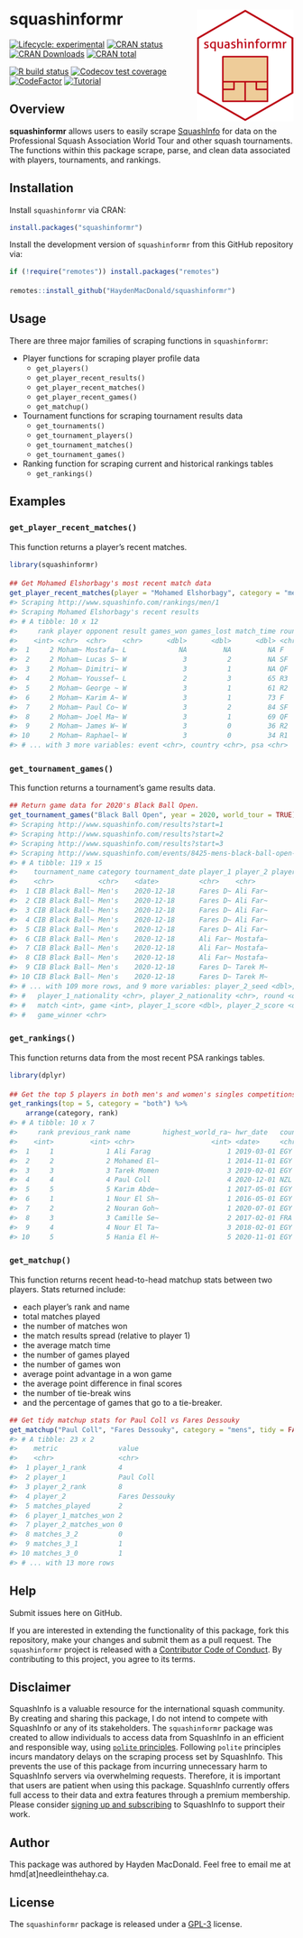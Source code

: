 
# squashinformr <img src="man/figures/logo.png" align="right" />

<!-- badges: start -->

[![Lifecycle: experimental](https://img.shields.io/badge/lifecycle-maturing-blue.svg)](https://lifecycle.r-lib.org/articles/stages.html#experimental)
[![CRAN status](https://www.r-pkg.org/badges/version/squashinformr)](https://CRAN.R-project.org/package=squashinformr)
[![CRAN Downloads](https://cranlogs.r-pkg.org/badges/squashinformr)](https://cranlogs.r-pkg.org/badges/squashinformr)
[![CRAN total](https://cranlogs.r-pkg.org/badges/grand-total/squashinformr)](https://cranlogs.r-pkg.org/badges/grand-total/squashinformr)  

[![R build status](https://github.com/HaydenMacDonald/squashinformr/workflows/R-CMD-check/badge.svg)](https://github.com/HaydenMacDonald/squashinformr/actions)
[![Codecov test coverage](https://codecov.io/gh/HaydenMacDonald/squashinformr/branch/main/graph/badge.svg)](https://codecov.io/gh/HaydenMacDonald/squashinformr)
[![CodeFactor](https://www.codefactor.io/repository/github/haydenmacdonald/squashinformr/badge)](https://www.codefactor.io/repository/github/haydenmacdonald/squashinformr)
[![Tutorial](https://img.shields.io/badge/-Tutorial%20Blog%20Post-gray?style=flat&logo=RSS&logoColor=white)](https://needleinthehay.ca/post/introducing-squashinformr/)
<!-- badges: end -->

## Overview

**squashinformr** allows users to easily scrape
<a href="http://www.squashinfo.com/" target="_blank">SquashInfo</a> for
data on the Professional Squash Association World Tour and other squash
tournaments. The functions within this package scrape, parse, and clean
data associated with players, tournaments, and rankings.

## Installation

Install `squashinformr` via CRAN:

``` r
install.packages("squashinformr")
```

Install the development version of `squashinformr` from this GitHub
repository via:

``` r
if (!require("remotes")) install.packages("remotes")

remotes::install_github("HaydenMacDonald/squashinformr")
```

## Usage

There are three major families of scraping functions in `squashinformr`:

  - Player functions for scraping player profile data
      - `get_players()`
      - `get_player_recent_results()`
      - `get_player_recent_matches()`
      - `get_player_recent_games()`
      - `get_matchup()`
  - Tournament functions for scraping tournament results data
      - `get_tournaments()`
      - `get_tournament_players()`
      - `get_tournament_matches()`
      - `get_tournament_games()`
  - Ranking function for scraping current and historical rankings tables
      - `get_rankings()`

## Examples

### `get_player_recent_matches()`

This function returns a player’s recent matches.

``` r
library(squashinformr)

## Get Mohamed Elshorbagy's most recent match data
get_player_recent_matches(player = "Mohamed Elshorbagy", category = "mens")
#> Scraping http://www.squashinfo.com/rankings/men/1
#> Scraping Mohamed Elshorbagy's recent results
#> # A tibble: 10 x 12
#>     rank player opponent result games_won games_lost match_time round date      
#>    <int> <chr>  <chr>    <chr>      <dbl>      <dbl>      <dbl> <chr> <date>    
#>  1     2 Moham~ Mostafa~ L             NA         NA         NA F     2021-02-01
#>  2     2 Moham~ Lucas S~ W              3          2         NA SF    2021-02-01
#>  3     2 Moham~ Dimitri~ W              3          1         NA QF    2021-02-01
#>  4     2 Moham~ Youssef~ L              2          3         65 R3    2020-11-01
#>  5     2 Moham~ George ~ W              3          1         61 R2    2020-11-01
#>  6     2 Moham~ Karim A~ W              3          1         73 F     2020-09-01
#>  7     2 Moham~ Paul Co~ W              3          2         84 SF    2020-09-01
#>  8     2 Moham~ Joel Ma~ W              3          1         69 QF    2020-09-01
#>  9     2 Moham~ James W~ W              3          0         36 R2    2020-09-01
#> 10     2 Moham~ Raphael~ W              3          0         34 R1    2020-09-01
#> # ... with 3 more variables: event <chr>, country <chr>, psa <chr>
```

### `get_tournament_games()`

This function returns a tournament’s game results data.

``` r
## Return game data for 2020's Black Ball Open.
get_tournament_games("Black Ball Open", year = 2020, world_tour = TRUE)
#> Scraping http://www.squashinfo.com/results?start=1
#> Scraping http://www.squashinfo.com/results?start=2
#> Scraping http://www.squashinfo.com/results?start=3
#> Scraping http://www.squashinfo.com/events/8425-mens-black-ball-open-2020
#> # A tibble: 119 x 15
#>    tournament_name category tournament_date player_1 player_2 player_1_seed
#>    <chr>           <chr>    <date>          <chr>    <chr>            <dbl>
#>  1 CIB Black Ball~ Men's    2020-12-18      Fares D~ Ali Far~             9
#>  2 CIB Black Ball~ Men's    2020-12-18      Fares D~ Ali Far~             9
#>  3 CIB Black Ball~ Men's    2020-12-18      Fares D~ Ali Far~             9
#>  4 CIB Black Ball~ Men's    2020-12-18      Fares D~ Ali Far~             9
#>  5 CIB Black Ball~ Men's    2020-12-18      Fares D~ Ali Far~             9
#>  6 CIB Black Ball~ Men's    2020-12-18      Ali Far~ Mostafa~             1
#>  7 CIB Black Ball~ Men's    2020-12-18      Ali Far~ Mostafa~             1
#>  8 CIB Black Ball~ Men's    2020-12-18      Ali Far~ Mostafa~             1
#>  9 CIB Black Ball~ Men's    2020-12-18      Fares D~ Tarek M~             9
#> 10 CIB Black Ball~ Men's    2020-12-18      Fares D~ Tarek M~             9
#> # ... with 109 more rows, and 9 more variables: player_2_seed <dbl>,
#> #   player_1_nationality <chr>, player_2_nationality <chr>, round <ord>,
#> #   match <int>, game <int>, player_1_score <dbl>, player_2_score <dbl>,
#> #   game_winner <chr>
```

### `get_rankings()`

This function returns data from the most recent PSA rankings tables.

``` r
library(dplyr)

## Get the top 5 players in both men's and women's singles competitions
get_rankings(top = 5, category = "both") %>%
    arrange(category, rank)
#> # A tibble: 10 x 7
#>     rank previous_rank name        highest_world_ra~ hwr_date   country category
#>    <int>         <int> <chr>                   <int> <date>     <chr>   <chr>   
#>  1     1             1 Ali Farag                   1 2019-03-01 EGY     mens    
#>  2     2             2 Mohamed El~                 1 2014-11-01 EGY     mens    
#>  3     3             3 Tarek Momen                 3 2019-02-01 EGY     mens    
#>  4     4             4 Paul Coll                   4 2020-12-01 NZL     mens    
#>  5     5             5 Karim Abde~                 1 2017-05-01 EGY     mens    
#>  6     1             1 Nour El Sh~                 1 2016-05-01 EGY     womens  
#>  7     2             2 Nouran Goh~                 1 2020-07-01 EGY     womens  
#>  8     3             3 Camille Se~                 2 2017-02-01 FRA     womens  
#>  9     4             4 Nour El Ta~                 3 2018-02-01 EGY     womens  
#> 10     5             5 Hania El H~                 5 2020-11-01 EGY     womens
```

### `get_matchup()`

This function returns recent head-to-head matchup stats between two
players. Stats returned include:

  - each player’s rank and name
  - total matches played
  - the number of matches won
  - the match results spread (relative to player 1)
  - the average match time
  - the number of games played
  - the number of games won
  - average point advantage in a won game
  - the average point difference in final scores
  - the number of tie-break wins
  - and the percentage of games that go to a tie-breaker.

<!-- end list -->

``` r
## Get tidy matchup stats for Paul Coll vs Fares Dessouky
get_matchup("Paul Coll", "Fares Dessouky", category = "mens", tidy = FALSE)
#> # A tibble: 23 x 2
#>    metric               value         
#>    <chr>                <chr>         
#>  1 player_1_rank        4             
#>  2 player_1             Paul Coll     
#>  3 player_2_rank        8             
#>  4 player_2             Fares Dessouky
#>  5 matches_played       2             
#>  6 player_1_matches_won 2             
#>  7 player_2_matches_won 0             
#>  8 matches_3_2          0             
#>  9 matches_3_1          1             
#> 10 matches_3_0          1             
#> # ... with 13 more rows
```

## Help

Submit issues here on GitHub.

If you are interested in extending the functionality of this package,
fork this repository, make your changes and submit them as a pull
request. The `squashinformr` project is released with a
<a href="https://github.com/HaydenMacDonald/squashinformr/blob/main/.github/CODE_OF_CONDUCT.md" target="_blank">Contributor
Code of Conduct</a>. By contributing to this project, you agree to its
terms.

## Disclaimer

SquashInfo is a valuable resource for the international squash
community. By creating and sharing this package, I do not intend to
compete with SquashInfo or any of its stakeholders. The `squashinformr`
package was created to allow individuals to access data from SquashInfo
in an efficient and responsible way, using
<a href="https://github.com/dmi3kno/polite" target="_blank">`polite`
principles</a>. Following `polite` principles incurs mandatory delays on
the scraping process set by SquashInfo. This prevents the use of this
package from incurring unnecessary harm to SquashInfo servers via
overwhelming requests. Therefore, it is important that users are patient
when using this package. SquashInfo currently offers full access to
their data and extra features through a premium membership. Please
consider
<a href="http://www.squashinfo.com/upgrade" target="_blank">signing up
and subscribing</a> to SquashInfo to support their work.

## Author

This package was authored by Hayden MacDonald. Feel free to email me at
hmd\[at\]needleinthehay.ca.

## License

The `squashinformr` package is released under a
<a href="https://github.com/HaydenMacDonald/squashinformr/blob/main/LICENSE.md" target="_blank">GPL-3</a>
license.
